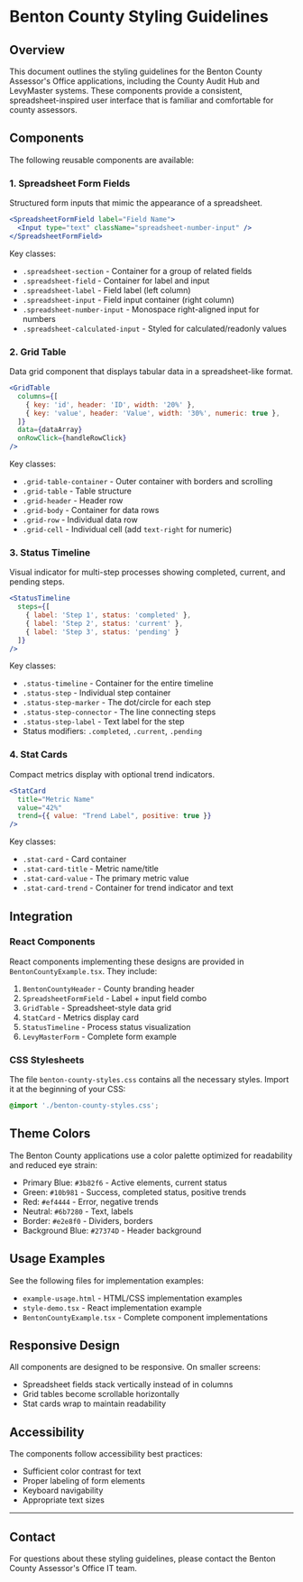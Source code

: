 # Benton County Styling Guidelines

## Overview

This document outlines the styling guidelines for the Benton County Assessor's Office applications, including the County Audit Hub and LevyMaster systems. These components provide a consistent, spreadsheet-inspired user interface that is familiar and comfortable for county assessors.

## Components

The following reusable components are available:

### 1. Spreadsheet Form Fields

Structured form inputs that mimic the appearance of a spreadsheet.

```jsx
<SpreadsheetFormField label="Field Name">
  <Input type="text" className="spreadsheet-number-input" />
</SpreadsheetFormField>
```

Key classes:
- `.spreadsheet-section` - Container for a group of related fields
- `.spreadsheet-field` - Container for label and input
- `.spreadsheet-label` - Field label (left column)
- `.spreadsheet-input` - Field input container (right column)
- `.spreadsheet-number-input` - Monospace right-aligned input for numbers
- `.spreadsheet-calculated-input` - Styled for calculated/readonly values

### 2. Grid Table

Data grid component that displays tabular data in a spreadsheet-like format.

```jsx
<GridTable 
  columns={[
    { key: 'id', header: 'ID', width: '20%' },
    { key: 'value', header: 'Value', width: '30%', numeric: true },
  ]}
  data={dataArray}
  onRowClick={handleRowClick}
/>
```

Key classes:
- `.grid-table-container` - Outer container with borders and scrolling
- `.grid-table` - Table structure
- `.grid-header` - Header row
- `.grid-body` - Container for data rows
- `.grid-row` - Individual data row
- `.grid-cell` - Individual cell (add `text-right` for numeric)

### 3. Status Timeline

Visual indicator for multi-step processes showing completed, current, and pending steps.

```jsx
<StatusTimeline 
  steps={[
    { label: 'Step 1', status: 'completed' },
    { label: 'Step 2', status: 'current' },
    { label: 'Step 3', status: 'pending' }
  ]} 
/>
```

Key classes:
- `.status-timeline` - Container for the entire timeline
- `.status-step` - Individual step container
- `.status-step-marker` - The dot/circle for each step
- `.status-step-connector` - The line connecting steps
- `.status-step-label` - Text label for the step
- Status modifiers: `.completed`, `.current`, `.pending`

### 4. Stat Cards

Compact metrics display with optional trend indicators.

```jsx
<StatCard 
  title="Metric Name" 
  value="42%" 
  trend={{ value: "Trend Label", positive: true }}
/>
```

Key classes:
- `.stat-card` - Card container
- `.stat-card-title` - Metric name/title
- `.stat-card-value` - The primary metric value
- `.stat-card-trend` - Container for trend indicator and text

## Integration

### React Components

React components implementing these designs are provided in `BentonCountyExample.tsx`. They include:

1. `BentonCountyHeader` - County branding header
2. `SpreadsheetFormField` - Label + input field combo
3. `GridTable` - Spreadsheet-style data grid
4. `StatCard` - Metrics display card
5. `StatusTimeline` - Process status visualization
6. `LevyMasterForm` - Complete form example

### CSS Stylesheets

The file `benton-county-styles.css` contains all the necessary styles. Import it at the beginning of your CSS:

```css
@import './benton-county-styles.css';
```

## Theme Colors

The Benton County applications use a color palette optimized for readability and reduced eye strain:

- Primary Blue: `#3b82f6` - Active elements, current status
- Green: `#10b981` - Success, completed status, positive trends
- Red: `#ef4444` - Error, negative trends
- Neutral: `#6b7280` - Text, labels
- Border: `#e2e8f0` - Dividers, borders
- Background Blue: `#27374D` - Header background

## Usage Examples

See the following files for implementation examples:

- `example-usage.html` - HTML/CSS implementation examples
- `style-demo.tsx` - React implementation example
- `BentonCountyExample.tsx` - Complete component implementations

## Responsive Design

All components are designed to be responsive. On smaller screens:

- Spreadsheet fields stack vertically instead of in columns
- Grid tables become scrollable horizontally
- Stat cards wrap to maintain readability

## Accessibility

The components follow accessibility best practices:

- Sufficient color contrast for text
- Proper labeling of form elements
- Keyboard navigability
- Appropriate text sizes

---

## Contact

For questions about these styling guidelines, please contact the Benton County Assessor's Office IT team.
